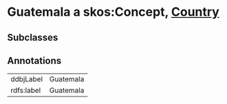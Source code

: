 # Guatemala a skos:Concept, [Country](/0.1/Country)

## Subclasses

## Annotations

|||
|-----|-----|
|ddbjLabel|Guatemala|
|rdfs:label|Guatemala|

